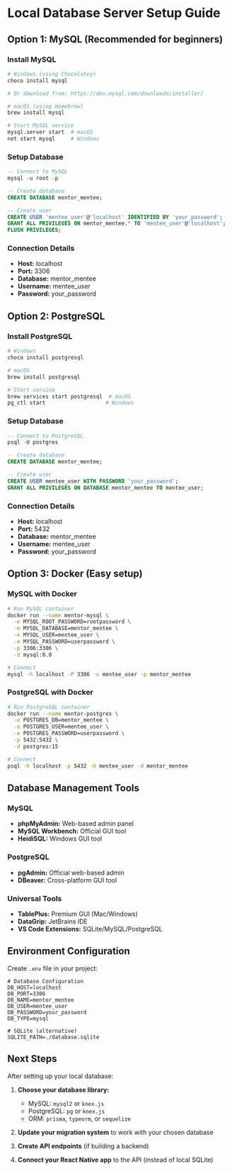 # Local Database Server Setup Guide

## Option 1: MySQL (Recommended for beginners)

### Install MySQL
```bash
# Windows (using Chocolatey)
choco install mysql

# Or download from: https://dev.mysql.com/downloads/installer/

# macOS (using Homebrew)
brew install mysql

# Start MySQL service
mysql.server start  # macOS
net start mysql     # Windows
```

### Setup Database
```sql
-- Connect to MySQL
mysql -u root -p

-- Create database
CREATE DATABASE mentor_mentee;

-- Create user
CREATE USER 'mentee_user'@'localhost' IDENTIFIED BY 'your_password';
GRANT ALL PRIVILEGES ON mentor_mentee.* TO 'mentee_user'@'localhost';
FLUSH PRIVILEGES;
```

### Connection Details
- **Host:** localhost
- **Port:** 3306
- **Database:** mentor_mentee
- **Username:** mentee_user
- **Password:** your_password

## Option 2: PostgreSQL

### Install PostgreSQL
```bash
# Windows
choco install postgresql

# macOS
brew install postgresql

# Start service
brew services start postgresql  # macOS
pg_ctl start                   # Windows
```

### Setup Database
```sql
-- Connect to PostgreSQL
psql -U postgres

-- Create database
CREATE DATABASE mentor_mentee;

-- Create user
CREATE USER mentee_user WITH PASSWORD 'your_password';
GRANT ALL PRIVILEGES ON DATABASE mentor_mentee TO mentee_user;
```

### Connection Details
- **Host:** localhost
- **Port:** 5432
- **Database:** mentor_mentee
- **Username:** mentee_user
- **Password:** your_password

## Option 3: Docker (Easy setup)

### MySQL with Docker
```bash
# Run MySQL container
docker run --name mentor-mysql \
  -e MYSQL_ROOT_PASSWORD=rootpassword \
  -e MYSQL_DATABASE=mentor_mentee \
  -e MYSQL_USER=mentee_user \
  -e MYSQL_PASSWORD=userpassword \
  -p 3306:3306 \
  -d mysql:8.0

# Connect
mysql -h localhost -P 3306 -u mentee_user -p mentor_mentee
```

### PostgreSQL with Docker
```bash
# Run PostgreSQL container
docker run --name mentor-postgres \
  -e POSTGRES_DB=mentor_mentee \
  -e POSTGRES_USER=mentee_user \
  -e POSTGRES_PASSWORD=userpassword \
  -p 5432:5432 \
  -d postgres:15

# Connect
psql -h localhost -p 5432 -U mentee_user -d mentor_mentee
```

## Database Management Tools

### MySQL
- **phpMyAdmin:** Web-based admin panel
- **MySQL Workbench:** Official GUI tool
- **HeidiSQL:** Windows GUI tool

### PostgreSQL
- **pgAdmin:** Official web-based admin
- **DBeaver:** Cross-platform GUI tool

### Universal Tools
- **TablePlus:** Premium GUI (Mac/Windows)
- **DataGrip:** JetBrains IDE
- **VS Code Extensions:** SQLite/MySQL/PostgreSQL

## Environment Configuration

Create `.env` file in your project:
```env
# Database Configuration
DB_HOST=localhost
DB_PORT=3306
DB_NAME=mentor_mentee
DB_USER=mentee_user
DB_PASSWORD=your_password
DB_TYPE=mysql

# SQLite (alternative)
SQLITE_PATH=./database.sqlite
```

## Next Steps

After setting up your local database:

1. **Choose your database library:**
   - MySQL: `mysql2` or `knex.js`
   - PostgreSQL: `pg` or `knex.js`
   - ORM: `prisma`, `typeorm`, or `sequelize`

2. **Update your migration system** to work with your chosen database

3. **Create API endpoints** (if building a backend)

4. **Connect your React Native app** to the API (instead of local SQLite)
